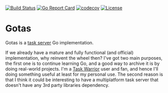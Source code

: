 [![Build Status](https://github.com/szaffarano/gotas/workflows/Go%20CI/badge.svg)](https://github.com/szaffarano/gotas/actions?workflow=Go%20CI)
[![Go Report Card](https://goreportcard.com/badge/github.com/szaffarano/gotas)](https://goreportcard.com/report/github.com/szaffarano/gotas) 
[![codecov](https://codecov.io/gh/szaffarano/gotas/branch/master/graph/badge.svg?token=8UPQNA4E34)](https://codecov.io/gh/szaffarano/gotas)
[![License](https://img.shields.io/badge/License-Apache%202.0-blue.svg)](https://opensource.org/licenses/Apache-2.0)

# Gotas

Gotas is a [task server](https://github.com/GothenburgBitFactory/taskserver/) Go implementation.

If we already have a mature and fully functional (and official) implementation, why reinvent the wheel then? I've got 
two main purposes, the first one is to continue learning Go, and a good way to archive it is by doing real-world 
projects.  I'm a [Task Warrior](https://github.com/GothenburgBitFactory/taskwarrior/) user and fan, and hence I'll doing 
something useful at least for my personal use.  The second reason is that I think it could be interesting to have a 
multiplatform task server that doesn't have any 3rd party libraries dependency.
